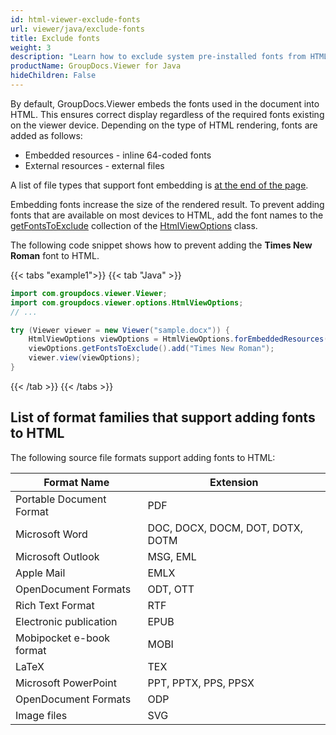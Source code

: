 ```yaml
---
id: html-viewer-exclude-fonts
url: viewer/java/exclude-fonts
title: Exclude fonts
weight: 3
description: "Learn how to exclude system pre-installed fonts from HTML markup to reduce rendered document size when rendering documents using GroupDocs.Viewer for Java."
productName: GroupDocs.Viewer for Java
hideChildren: False
---
```

By default, GroupDocs.Viewer embeds the fonts used in the document into HTML. This ensures correct display regardless of the required fonts existing on the viewer device. Depending on the type of HTML rendering, fonts are added as follows:

* Embedded resources - inline 64-coded fonts
* External resources - external files
  
A list of file types that support font embedding is [at the end of the page](#list-of-format-families-that-support-adding-fonts-to-HTML).

Embedding fonts increase the size of the rendered result. To prevent adding fonts that are available on most devices to HTML, add the font names to the [getFontsToExclude](https://reference.groupdocs.com/viewer/java/com.groupdocs.viewer.options/htmlviewoptions/#getFontsToExclude--) collection of the [HtmlViewOptions](https://reference.groupdocs.com/viewer/java/com.groupdocs.viewer.options/htmlviewoptions/) class.

The following code snippet shows how to prevent adding the **Times New Roman** font to HTML.

{{< tabs "example1">}}
{{< tab "Java" >}}
```java
import com.groupdocs.viewer.Viewer;
import com.groupdocs.viewer.options.HtmlViewOptions;
// ...

try (Viewer viewer = new Viewer("sample.docx")) {
    HtmlViewOptions viewOptions = HtmlViewOptions.forEmbeddedResources();
    viewOptions.getFontsToExclude().add("Times New Roman");
    viewer.view(viewOptions);
}
```
{{< /tab >}}
{{< /tabs >}}

## List of format families that support adding fonts to HTML

The following source file formats support adding fonts to HTML:

| Format Name | Extension |
| --- | --- |
| Portable Document Format | PDF |
| Microsoft Word | DOC, DOCX, DOCM, DOT, DOTX, DOTM |
| Microsoft Outlook | MSG, EML |
| Apple Mail | EMLX |
| OpenDocument Formats | ODT, OTT |
| Rich Text Format | RTF |
| Electronic publication | EPUB |
| Mobipocket e-book format | MOBI |
| LaTeX | TEX |
| Microsoft PowerPoint | PPT, PPTX, PPS, PPSX |
| OpenDocument Formats | ODP |
| Image files | SVG  |
